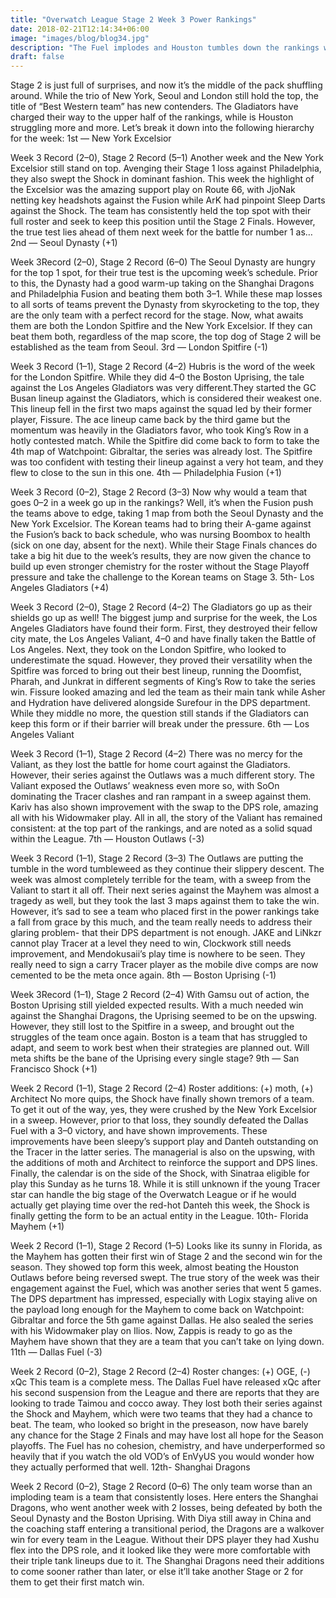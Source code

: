 ```yaml
---
title: "Overwatch League Stage 2 Week 3 Power Rankings"
date: 2018-02-21T12:14:34+06:00
image: "images/blog/blog34.jpg"
description: "The Fuel implodes and Houston tumbles down the rankings while the LA Gladiators get a huge thumbs up."
draft: false
---
```


Stage 2 is just full of surprises, and now it’s the middle of the pack shuffling around. While the trio of New York, Seoul and London still hold the top, the title of “Best Western team” has new contenders. The Gladiators have charged their way to the upper half of the rankings, while is Houston struggling more and more. Let’s break it down into the following hierarchy for the week:
1st — New York Excelsior

Week 3 Record (2–0), Stage 2 Record (5–1)
Another week and the New York Excelsior still stand on top. Avenging their Stage 1 loss against Philadelphia, they also swept the Shock in dominant fashion. This week the highlight of the Excelsior was the amazing support play on Route 66, with JjoNak netting key headshots against the Fusion while ArK had pinpoint Sleep Darts against the Shock. The team has consistently held the top spot with their full roster and seek to keep this position until the Stage 2 Finals. However, the true test lies ahead of them next week for the battle for number 1 as…
2nd — Seoul Dynasty (+1)

Week 3Record (2–0), Stage 2 Record (6–0)
The Seoul Dynasty are hungry for the top 1 spot, for their true test is the upcoming week’s schedule. Prior to this, the Dynasty had a good warm-up taking on the Shanghai Dragons and Philadelphia Fusion and beating them both 3–1. While these map losses to all sorts of teams prevent the Dynasty from skyrocketing to the top, they are the only team with a perfect record for the stage. Now, what awaits them are both the London Spitfire and the New York Excelsior. If they can beat them both, regardless of the map score, the top dog of Stage 2 will be established as the team from Seoul.
3rd — London Spitfire (-1)

Week 3 Record (1–1), Stage 2 Record (4–2)
Hubris is the word of the week for the London Spitfire. While they did 4–0 the Boston Uprising, the tale against the Los Angeles Gladiators was very different.They started the GC Busan lineup against the Gladiators, which is considered their weakest one. This lineup fell in the first two maps against the squad led by their former player, Fissure. The ace lineup came back by the third game but the momentum was heavily in the Gladiators favor, who took King’s Row in a hotly contested match. While the Spitfire did come back to form to take the 4th map of Watchpoint: Gibraltar, the series was already lost. The Spitfire was too confident with testing their lineup against a very hot team, and they flew to close to the sun in this one.
4th — Philadelphia Fusion (+1)

Week 3 Record (0–2), Stage 2 Record (3–3)
Now why would a team that goes 0–2 in a week go up in the rankings? Well, it’s when the Fusion push the teams above to edge, taking 1 map from both the Seoul Dynasty and the New York Excelsior. The Korean teams had to bring their A-game against the Fusion’s back to back schedule, who was nursing Boombox to health (sick on one day, absent for the next). While their Stage Finals chances do take a big hit due to the week’s results, they are now given the chance to build up even stronger chemistry for the roster without the Stage Playoff pressure and take the challenge to the Korean teams on Stage 3.
5th- Los Angeles Gladiators (+4)

Week 3 Record (2–0), Stage 2 Record (4–2)
The Gladiators go up as their shields go up as well! The biggest jump and surprise for the week, the Los Angeles Gladiators have found their form. First, they destroyed their fellow city mate, the Los Angeles Valiant, 4–0 and have finally taken the Battle of Los Angeles. Next, they took on the London Spitfire, who looked to underestimate the squad. However, they proved their versatility when the Spitfire was forced to bring out their best lineup, running the Doomfist, Pharah, and Junkrat in different segments of King’s Row to take the series win. Fissure looked amazing and led the team as their main tank while Asher and Hydration have delivered alongside Surefour in the DPS department. While they middle no more, the question still stands if the Gladiators can keep this form or if their barrier will break under the pressure.
6th — Los Angeles Valiant

Week 3 Record (1–1), Stage 2 Record (4–2)
There was no mercy for the Valiant, as they lost the battle for home court against the Gladiators. However, their series against the Outlaws was a much different story. The Valiant exposed the Outlaws’ weakness even more so, with SoOn dominating the Tracer clashes and ran rampant in a sweep against them. Kariv has also shown improvement with the swap to the DPS role, amazing all with his Widowmaker play. All in all, the story of the Valiant has remained consistent: at the top part of the rankings, and are noted as a solid squad within the League.
7th — Houston Outlaws (-3)

Week 3 Record (1–1), Stage 2 Record (3–3)
The Outlaws are putting the tumble in the word tumbleweed as they continue their slippery descent. The week was almost completely terrible for the team, with a sweep from the Valiant to start it all off. Their next series against the Mayhem was almost a tragedy as well, but they took the last 3 maps against them to take the win. However, it’s sad to see a team who placed first in the power rankings take a fall from grace by this much, and the team really needs to address their glaring problem- that their DPS department is not enough. JAKE and LiNkzr cannot play Tracer at a level they need to win, Clockwork still needs improvement, and Mendokusaii’s play time is nowhere to be seen. They really need to sign a carry Tracer player as the mobile dive comps are now cemented to be the meta once again.
8th — Boston Uprising (-1)

Week 3Record (1–1), Stage 2 Record (2–4)
With Gamsu out of action, the Boston Uprising still yielded expected results. With a much needed win against the Shanghai Dragons, the Uprising seemed to be on the upswing. However, they still lost to the Spitfire in a sweep, and brought out the struggles of the team once again. Boston is a team that has struggled to adapt, and seem to work best when their strategies are planned out. Will meta shifts be the bane of the Uprising every single stage?
9th — San Francisco Shock (+1)

Week 2 Record (1–1), Stage 2 Record (2–4)
Roster additions: (+) moth, (+) Architect
No more quips, the Shock have finally shown tremors of a team. To get it out of the way, yes, they were crushed by the New York Excelsior in a sweep. However, prior to that loss, they soundly defeated the Dallas Fuel with a 3–0 victory, and have shown improvements. These improvements have been sleepy’s support play and Danteh outstanding on the Tracer in the latter series. The managerial is also on the upswing, with the additions of moth and Architect to reinforce the support and DPS lines. Finally, the calendar is on the side of the Shock, with Sinatraa eligible for play this Sunday as he turns 18. While it is still unknown if the young Tracer star can handle the big stage of the Overwatch League or if he would actually get playing time over the red-hot Danteh this week, the Shock is finally getting the form to be an actual entity in the League.
10th- Florida Mayhem (+1)

Week 2 Record (1–1), Stage 2 Record (1–5)
Looks like its sunny in Florida, as the Mayhem has gotten their first win of Stage 2 and the second win for the season. They showed top form this week, almost beating the Houston Outlaws before being reversed swept. The true story of the week was their engagement against the Fuel, which was another series that went 5 games. The DPS department has impressed, especially with Logix staying alive on the payload long enough for the Mayhem to come back on Watchpoint: Gibraltar and force the 5th game against Dallas. He also sealed the series with his Widowmaker play on Ilios. Now, Zappis is ready to go as the Mayhem have shown that they are a team that you can’t take on lying down.
11th — Dallas Fuel (-3)

Week 2 Record (0–2), Stage 2 Record (2–4)
Roster changes: (+) OGE, (-) xQc
This team is a complete mess. The Dallas Fuel have released xQc after his second suspension from the League and there are reports that they are looking to trade Taimou and cocco away. They lost both their series against the Shock and Mayhem, which were two teams that they had a chance to beat. The team, who looked so bright in the preseason, now have barely any chance for the Stage 2 Finals and may have lost all hope for the Season playoffs. The Fuel has no cohesion, chemistry, and have underperformed so heavily that if you watch the old VOD’s of EnVyUS you would wonder how they actually performed that well.
12th- Shanghai Dragons

Week 2 Record (0–2), Stage 2 Record (0–6)
The only team worse than an imploding team is a team that consistently loses. Here enters the Shanghai Dragons, who went another week with 2 losses, being defeated by both the Seoul Dynasty and the Boston Uprising. With Diya still away in China and the coaching staff entering a transitional period, the Dragons are a walkover win for every team in the League. Without their DPS player they had Xushu flex into the DPS role, and it looked like they were more comfortable with their triple tank lineups due to it. The Shanghai Dragons need their additions to come sooner rather than later, or else it’ll take another Stage or 2 for them to get their first match win.
